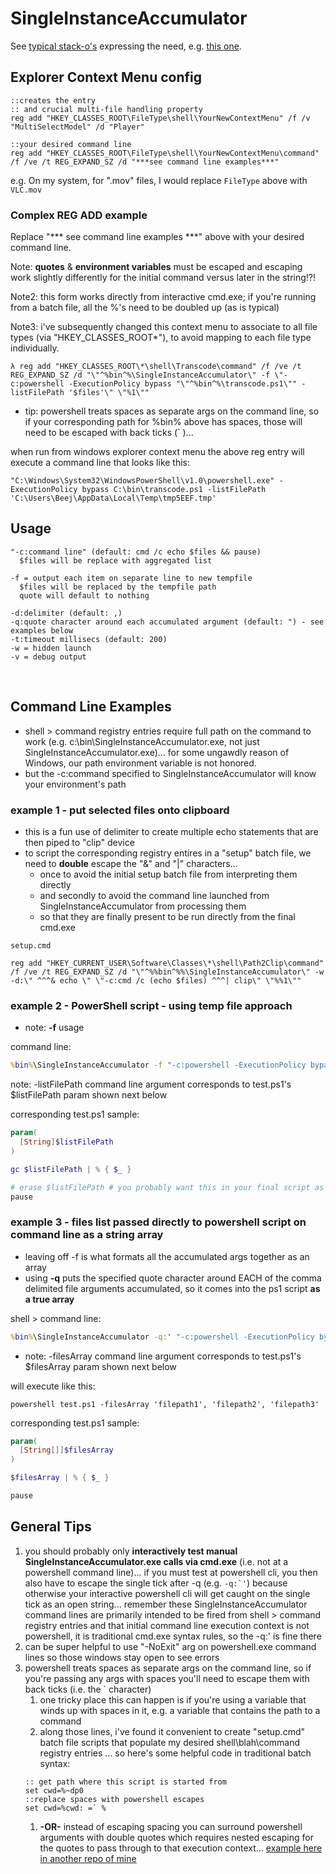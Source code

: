 ﻿# SingleInstanceAccumulator

See [typical stack-o's](https://www.google.com/search?q=context+menu+single+instance+site%3Astackoverflow.com) expressing the need, e.g. [this one](https://stackoverflow.com/questions/1821662/how-to-add-new-items-to-right-click-event-on-folders-and-files-in-windows).

## Explorer Context Menu config
```batch
::creates the entry
:: and crucial multi-file handling property
reg add "HKEY_CLASSES_ROOT\FileType\shell\YourNewContextMenu" /f /v "MultiSelectModel" /d "Player"

::your desired command line
reg add "HKEY_CLASSES_ROOT\FileType\shell\YourNewContextMenu\command" /f /ve /t REG_EXPAND_SZ /d "***see command line examples***"
```
e.g. On my system, for ".mov" files, I would replace `FileType` above with `VLC.mov`

### Complex REG ADD example
Replace "*** see command line examples ***" above with your desired command line.<br/>

Note: **quotes** & **environment variables** must be escaped and escaping work slightly differently for the initial command versus later in the string!?!

Note2: this form works directly from interactive cmd.exe; if you're running from a batch file, all the %'s need to be doubled up (as is typical)

Note3: i've subsequently changed this context menu to associate to all file types (via "HKEY_CLASSES_ROOT\*\"), to avoid mapping to each file type individually.

```
λ reg add "HKEY_CLASSES_ROOT\*\shell\Transcode\command" /f /ve /t REG_EXPAND_SZ /d "\"^%bin^%\SingleInstanceAccumulator\" -f \"-c:powershell -ExecutionPolicy bypass "\"^%bin^%\transcode.ps1\"" -listFilePath '$files'\" \"%1\""
```
- tip: powershell treats spaces as separate args on the command line, so if your corresponding path for %bin% above has spaces, those will need to be escaped with back ticks (` )... 

when run from windows explorer context menu the above reg entry will execute a command line that looks like this:
```
"C:\Windows\System32\WindowsPowerShell\v1.0\powershell.exe" -ExecutionPolicy bypass C:\bin\transcode.ps1 -listFilePath 'C:\Users\Beej\AppData\Local\Temp\tmp5EEF.tmp'
```

## Usage
```shell
"-c:command line" (default: cmd /c echo $files && pause)
  $files will be replace with aggregated list

-f = output each item on separate line to new tempfile
  $files will be replaced by the tempfile path
  quote will default to nothing

-d:delimiter (default: ,)
-q:quote character around each accumulated argument (default: ") - see examples below
-t:timeout millisecs (default: 200)
-w = hidden launch
-v = debug output
```
<br/>

## Command Line Examples
- shell > command registry entries require full path on the command to work (e.g. c:\bin\SingleInstanceAccumulator.exe, not just SingleInstanceAccumulator.exe)... for some ungawdly reason of Windows, our path environment variable is not honored.
- but the -c:command specified to SingleInstanceAccumulator will know your environment's path

### example 1 - put selected files onto clipboard
- this is a fun use of delimiter to create multiple echo statements that are then piped to "clip" device
- to script the corresponding registry entires in a "setup" batch file, we need to **double** escape the "&" and "|" characters...
  - once to avoid the initial setup batch file from interpreting them directly
  - and secondly to avoid the command line launched from SingleInstanceAccumulator from processing them
  - so that they are finally present to be run directly from the final cmd.exe

`setup.cmd`
```batch
reg add "HKEY_CURRENT_USER\Software\Classes\*\shell\Path2Clip\command" /f /ve /t REG_EXPAND_SZ /d "\"^%%bin^%%\SingleInstanceAccumulator\" -w -d:\" ^^^& echo \" \"-c:cmd /c (echo $files) ^^^| clip\" \"%%1\""
```

### example 2 - PowerShell script - using temp file approach
- note: **-f** usage

command line:
```cmd
%bin%\SingleInstanceAccumulator -f "-c:powershell -ExecutionPolicy bypass %bin%\test.ps1 -listFilePath '$files'" "%1"
```
note: -listFilePath command line argument corresponds to test.ps1's $listFilePath param shown next below

corresponding test.ps1 sample:
```powershell
param(
  [String]$listFilePath
)

gc $listFilePath | % { $_ }

# erase $listFilePath # you probably want this in your final script as good cleanup, commenting out for debug
pause
```

### example 3 - files list passed directly to powershell script on command line as a string array
- leaving off -f is what formats all the accumulated args together as an array
- using **-q** puts the specified quote character around EACH of the comma delimited file arguments accumulated, so it comes into the ps1 script **as a true array**

shell > command line:
```cmd
%bin%\SingleInstanceAccumulator -q:' "-c:powershell -ExecutionPolicy bypass %bin%\test.ps1 -filesArray $files" "%1"
```
- note: -filesArray command line argument corresponds to test.ps1's $filesArray param shown next below

will execute like this:
```
powershell test.ps1 -filesArray 'filepath1', 'filepath2', 'filepath3'
```

corresponding test.ps1 sample:
```powershell
param(
  [String[]]$filesArray
)

$filesArray | % { $_ }

pause
```

## General Tips
1. you should probably only **interactively test manual SingleInstanceAccumulator.exe calls via cmd.exe** (i.e. not at a powershell command line)... if you must test at powershell cli, you then also have to escape the single tick after -q (e.g. ``-q:`'``) because otherwise your interactive powershell cli will get caught on the single tick as an open string... remember these SingleInstanceAccumulator command lines are primarily intended to be fired from shell > command registry entries and that initial command line execution context is not powershell, it is traditional cmd.exe syntax rules, so the -q:' is fine there
1. can be super helpful to use "-NoExit" arg on powershell.exe command lines so those windows stay open to see errors 
1. powershell treats spaces as separate args on the command line, so if you're passing any args with spaces you'll need to escape them with back ticks (i.e. the ` character)
   1. one tricky place this can happen is if you're using a variable that winds up with spaces in it, e.g. a variable that contains the path to a command
   1. along those lines, i've found it convenient to create "setup.cmd" batch file scripts that populate my desired shell\blah\command registry entries  ... so here's some helpful code in traditional batch syntax:
     ```
     :: get path where this script is started from
     set cwd=%~dp0
     ::replace spaces with powershell escapes
     set cwd=%cwd: =` %
     ```
   1. **-OR-** instead of escaping spacing you can surround powershell arguments with double quotes which requires nested escaping for the quotes to pass through to that execution context... [example here in another repo of mine](https://gist.github.com/Beej126/f26e6649cfcc38accee3a0a8cc0a9d04#file-beejnetilpatcher_setup-cmd-L21)
